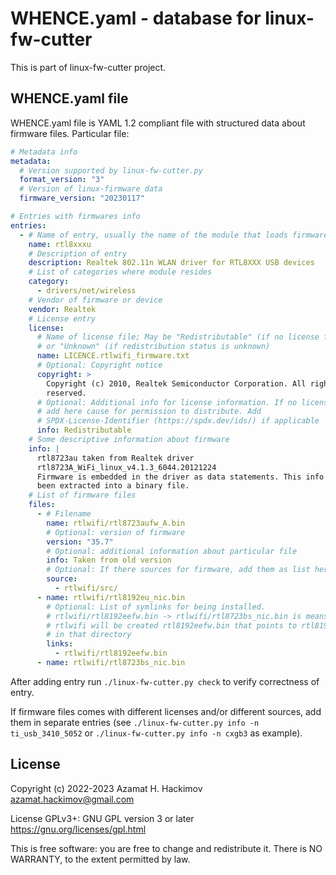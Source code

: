 # WHENCE.yaml - database for linux-fw-cutter

This is part of linux-fw-cutter project. 

## WHENCE.yaml file

WHENCE.yaml file is YAML 1.2 compliant file with structured data about
firmware files. Particular file:

```yaml
# Metadata info
metadata:
  # Version supported by linux-fw-cutter.py
  format_version: "3"
  # Version of linux-firmware data
  firmware_version: "20230117"

# Entries with firmwares info
entries:
  - # Name of entry, usually the name of the module that loads firmware  
    name: rtl8xxxu
    # Description of entry
    description: Realtek 802.11n WLAN driver for RTL8XXX USB devices
    # List of categories where module resides
    category:
      - drivers/net/wireless
    # Vendor of firmware or device
    vendor: Realtek
    # License entry
    license:
      # Name of license file; May be "Redistributable" (if no license file)
      # or "Unknown" (if redistribution status is unknown)
      name: LICENCE.rtlwifi_firmware.txt
      # Optional: Copyright notice
      copyright: >
        Copyright (c) 2010, Realtek Semiconductor Corporation. All rights
        reserved.
      # Optional: Additional info for license information. If no license file,
      # add here cause for permission to distribute. Add
      # SPDX-License-Identifier (https://spdx.dev/ids/) if applicable
      info: Redistributable
    # Some descriptive information about firmware
    info: |
      rtl8723au taken from Realtek driver
      rtl8723A_WiFi_linux_v4.1.3_6044.20121224
      Firmware is embedded in the driver as data statements. This info has
      been extracted into a binary file.
    # List of firmware files
    files:
      - # Filename
        name: rtlwifi/rtl8723aufw_A.bin
        # Optional: version of firmware
        version: "35.7"
        # Optional: additional information about particular file
        info: Taken from old version
        # Optional: If there sources for firmware, add them as list here
        source:
          - rtlwifi/src/
      - name: rtlwifi/rtl8192eu_nic.bin
        # Optional: List of symlinks for being installed.
        # rtlwifi/rtl8192eefw.bin -> rtlwifi/rtl8723bs_nic.bin is means that in directory
        # rtlwifi will be created rtl8192eefw.bin that points to rtl8192eu_nic.bin
        # in that directory
        links:
          - rtlwifi/rtl8192eefw.bin
      - name: rtlwifi/rtl8723bs_nic.bin
```

After adding entry run `./linux-fw-cutter.py check` to verify correctness
of entry.

If firmware files comes with different licenses and/or different sources, add
them in separate entries (see `./linux-fw-cutter.py info -n ti_usb_3410_5052`
or `./linux-fw-cutter.py info -n cxgb3` as example).

## License

Copyright (c) 2022-2023 Azamat H. Hackimov <azamat.hackimov@gmail.com>

License GPLv3+: GNU GPL version 3 or later <https://gnu.org/licenses/gpl.html>

This is free software: you are free to change and redistribute it.
There is NO WARRANTY, to the extent permitted by law.
